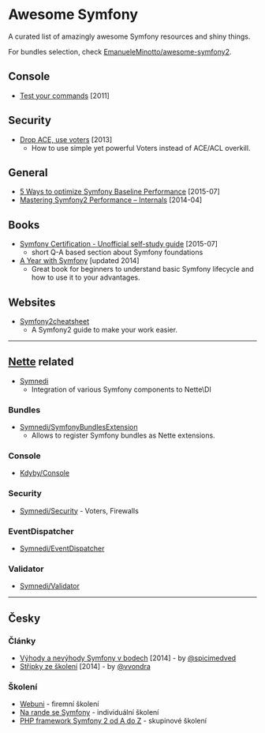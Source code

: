 # Awesome Symfony

A curated list of amazingly awesome Symfony resources and shiny things.

For bundles selection, check [EmanueleMinotto/awesome-symfony2](https://github.com/EmanueleMinotto/awesome-symfony2). 

## Console
* [Test your commands](http://alexandre-salome.fr/blog/Test-your-commands-in-Symfony2) [2011]


## Security

* [Drop ACE, use voters](http://slides.com/marieminasyan/drop-ace-use-role-voters#/) [2013]
    * How to use simple yet powerful Voters instead of ACE/ACL overkill.

## General

* [5 Ways to optimize Symfony Baseline Performance](https://tideways.io/profiler/blog/5-ways-to-optimize-symfony-baseline-performance) [2015-07]
* [Mastering Symfony2 Performance – Internals](http://labs.octivi.com/mastering-symfony2-performance-internals/) [2014-04]

## Books

* [Symfony Certification - Unofficial self-study guide](https://leanpub.com/symfony-selfstudy) [2015-07]
   * short Q-A based section about Symfony foundations
* [A Year with Symfony](https://leanpub.com/a-year-with-symfony) [updated 2014]
    * Great book for beginners to understand basic Symfony lifecycle and how to use it to your advantages.

## Websites

* [Symfony2cheatsheet](http://www.symfony2cheatsheet.com)
    * A Symfony2 guide to make your work easier.


---

## [Nette](https://github.com/nette/) related

* [Symnedi](https://github.com/Symnedi)
    * Integration of various Symfony components to Nette\DI
  
### Bundles

* [Symnedi/SymfonyBundlesExtension](https://github.com/Symnedi/SymfonyBundlesExtension)
    * Allows to register Symfony bundles as Nette extensions.

### Console

* [Kdyby/Console](https://github.com/Kdyby/Console)

### Security

* [Symnedi/Security](https://github.com/Symnedi/Security) - Voters, Firewalls 

### EventDispatcher

* [Symnedi/EventDispatcher](https://github.com/Symnedi/EventDispatcher)

### Validator

* [Symnedi/Validator](https://github.com/Symnedi/Validator)
 

---

## Česky

### Články

* [Výhody a nevýhody Symfony v bodech](http://devel.cz/otazka/nette-vs-symfony#answer-17973) [2014] - by [@spicimedved](https://twitter.com/spicimedved)
* [Střípky ze školení](http://symfony.vojtechvondra.cz/2014-10-11-stripky-ze-skoleni) [2014] - by [@vvondra](https://twitter.com/vvondra)


### Školení

* [Webuni](https://www.webuni.cz/symfony) - firemní školení
* [Na rande se Symfony](http://www.naucmese.cz/kurz/na-rande-se-symfony) - individuální školení
* [PHP framework Symfony 2 od A do Z](http://www.naucmese.cz/kurz/php-framework-symfony2-od-a-do-z) - skupinové školení
